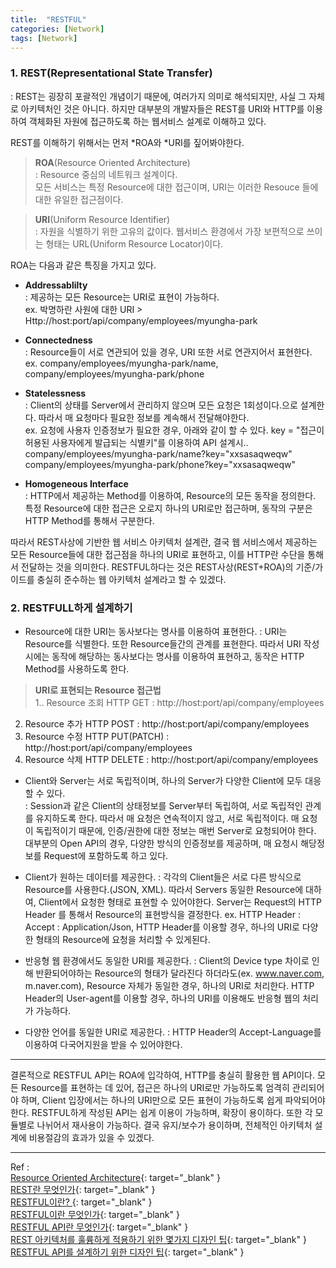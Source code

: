 ```yaml
---
title:  "RESTFUL"
categories: [Network]
tags: [Network]
---
```


### 1. REST(Representational State Transfer)    

: REST는 굉장히 포괄적인 개념이기 때문에, 여러가지 의미로 해석되지만, 사실 그 자체로 아키텍처인 것은 아니다. 하지만 대부분의 개발자들은 REST를 URI와 HTTP를 이용하여 객체화된 자원에 접근하도록 하는 웹서비스 설계로 이해하고 있다.    

REST를 이해하기 위해서는 먼저 *ROA와 *URI를 짚어봐야한다.    

> **ROA**(Resource Oriented Architecture)  
: Resource 중심의 네트워크 설계이다.  
모든 서비스는 특정 Resource에 대한 접근이며, URI는 이러한 Resouce 들에 대한 유일한 접근점이다.    

> **URI**(Uniform Resource Identifier)  
: 자원을 식별하기 위한 고유의 값이다. 웹서비스 환경에서 가장 보편적으로 쓰이는 형태는 URL(Uniform Resource Locator)이다.    

ROA는 다음과 같은 특징을 가지고 있다.    

- **Addressablilty**  
: 제공하는 모든 Resource는 URI로 표현이 가능하다.    
ex. 박명하란 사원에 대한 URI > Http://host:port/api/company/employees/myungha-park    

- **Connectedness**  
: Resource들이 서로 연관되어 있을 경우, URI 또한 서로 연관지어서 표현한다.    
ex. company/employees/myungha-park/name,    
    company/employees/myungha-park/phone    

- **Statelessness**  
: Client의 상태를 Server에서 관리하지 않으며 모든 요청은 1회성이다.으로 설계한다. 따라서 매 요청마다 필요한 정보를 계속해서 전달해야한다.  
ex. 요청에 사용자 인증정보가 필요한 경우, 아래와 같이 할 수 있다. 
key = "접근이 허용된 사용자에게 발급되는 식별키"를 이용하여 API 설계시..  
company/employees/myungha-park/name?key="xxsasaqweqw"  
company/employees/myungha-park/phone?key="xxsasaqweqw"    

- **Homogeneous Interface**  
: HTTP에서 제공하는 Method를 이용하여, Resource의 모든 동작을 정의한다. 특정 Resource에 대한 접근은 오로지 하나의 URI로만 접근하며, 동작의 구분은 HTTP Method를 통해서 구분한다.    

따라서 REST사상에 기반한 웹 서비스 아키텍처 설계란, 결국 웹 서비스에서 제공하는 모든 Resource들에 대한 접근점을 하나의 URI로 표현하고, 이를 HTTP란 수단을 통해서 전달하는 것을 의미한다.
RESTFUL하다는 것은 REST사상(REST+ROA)의 기준/가이드를 충실히 준수하는 웹 아키텍처 설계라고 할 수 있겠다.

### 2. RESTFULL하게 설계하기    
- Resource에 대한 URI는 동사보다는 명사를 이용하여 표현한다.
: URI는 Resource를 식별한다. 또한 Resource들간의 관계를 표현한다. 따라서 URI 작성시에는 동작에 해당하는 동사보다는 명사를 이용하여 표현하고, 동작은 HTTP Method를 사용하도록 한다.    

> **URI로 표현되는 Resource 접근법**  
1.. Resource 조회
HTTP GET : http://host:port/api/company/employees  
2. Resource 추가
HTTP POST : http://host:port/api/company/employees  
3. Resource 수정
HTTP PUT(PATCH) : http://host:port/api/company/employees  
4. Resource 삭제
HTTP DELETE : http://host:port/api/company/employees    

- Client와 Server는 서로 독립적이며, 하나의 Server가 다양한 Client에 모두 대응할 수 있다.  
: Session과 같은 Client의 상태정보를 Server부터 독립하여, 서로 독립적인 관계를 유지하도록 한다. 따라서 매 요청은 연속적이지 않고, 서로 독립적이다. 매 요청이 독립적이기 때문에, 인증/권한에 대한 정보는 매번 Server로 요청되어야 한다. 대부분의 Open API의 경우, 다양한 방식의 인증정보를 제공하며, 매 요청시 해당정보를 Request에 포함하도록 하고 있다. 

- Client가 원하는 데이터를 제공한다.
: 각각의 Client들은 서로 다른 방식으로 Resource를 사용한다.(JSON, XML). 따라서 Servers 동일한 Resource에 대하여, Client에서 요청한 형태로 표현할 수 있어야한다. Server는 Request의 HTTP Header 를 통해서 Resource의 표현방식을 결정한다.
ex. HTTP Header : Accept : Application/Json, HTTP Header를 이용할 경우, 하나의 URI로 다양한 형태의 Resource에 요청을 처리할 수 있게된다.

- 반응형 웹 환경에서도 동일한 URI를 제공한다. 
: Client의 Device type 차이로 인해 반환되어야하는 Resource의 형태가 달라진다 하더라도(ex. www.naver.com, m.naver.com), Resource 자체가 동일한 경우, 하나의 URI로 처리한다. HTTP Header의 User-agent를 이용할  경우, 하나의 URI를 이용해도 반응형 웹의 처리가 가능하다.

- 다양한 언어를 동일한 URI로 제공한다.
: HTTP Header의 Accept-Language를 이용하여 다국어지원을 받을 수 있어야한다.    

---
결론적으로 RESTFUL API는 ROA에 입각하여, HTTP를 충실히 활용한 웹 API이다. 모든 Resource를 표현하는 데 있어, 접근은 하나의 URI로만 가능하도록 엄격히 관리되어야 하며, Client 입장에서는 하나의 URI만으로 모든 표현이 가능하도록 쉽게 파악되어야 한다.
RESTFUL하게 작성된 API는 쉽게 이용이 가능하며, 확장이 용이하다. 또한 각 모듈별로 나뉘어서 재사용이 가능하다. 결국 유지/보수가 용이하며, 전체적인 아키텍처 설계에 비용절감의 효과가 있을 수 있겠다.    

---
Ref :  
[Resource Oriented Architecture](http://greatkim91.tistory.com/13){: target="_blank" }    
[REST란 무엇인가](http://egloos.zum.com/killins/v/3092502){: target="_blank" }    
[RESTFUL이란? ](http://sonim1.tistory.com/105){: target="_blank" }    
[RESTFUL이란 무엇인가](http://blog.remotty.com/blog/2014/01/28/lets-study-rest/){: target="_blank" }    
[RESTFUL API란 무엇인가](http://lalwr.blogspot.kr/2016/01/restful.html){: target="_blank" }    
[REST 아키텍처를 훌륭하게 적용하기 위한 몇가지 디자인 팁](https://spoqa.github.io/2012/02/27/rest-introduction.html){: target="_blank" }    
[RESTFUL API를 설계하기 위한 디자인 팁](https://spoqa.github.io/2013/06/11/more-restful-interface.html){: target="_blank" }    

